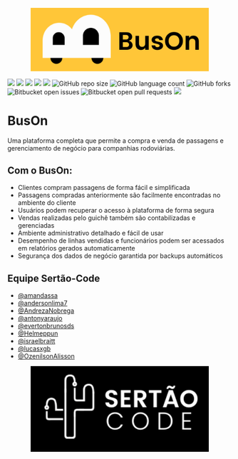 
<p align="center"><img src="https://github.com/amandassa/BusOn/blob/Sistema/public/imagens/BusOn.png?raw=true" width="400"></p>




![](https://img.shields.io/github/last-commit/amandassa/BusOn?style=for-the-badge)
![](https://img.shields.io/github/contributors/amandassa/BusOn?style=for-the-badge)
![](https://img.shields.io/github/commit-activity/w/amandassa/BusOn?style=for-the-badge)
![](https://img.shields.io/tokei/lines/github/amandassa/BusOn?style=for-the-badge)
![](https://img.shields.io/github/repo-size/amandassa/BusOn?label=size&style=for-the-badge)
![GitHub repo size](https://img.shields.io/github/repo-size/amandassa/BusOn?style=for-the-badge)
![GitHub language count](https://img.shields.io/github/languages/count/amandassa/BusOn?style=for-the-badge)
![GitHub forks](https://img.shields.io/github/forks/amandassa/BusOn?style=for-the-badge)
![Bitbucket open issues](https://img.shields.io/bitbucket/issues/amandassa/BusOn?style=for-the-badge)
![Bitbucket open pull requests](https://img.shields.io/bitbucket/pr-raw/amandassa/BusOn?style=for-the-badge)
![](https://img.shields.io/github/directory-file-count/amandassa/BusOn?style=for-the-badge)

# BusOn

Uma plataforma completa que permite a compra e venda de passagens e gerenciamento de negócio para companhias rodoviárias.
## Com o BusOn:

 - Clientes compram passagens de forma fácil e simplificada
 - Passagens compradas anteriormente são facilmente encontradas no ambiente do cliente
 - Usuários podem recuperar o acesso à plataforma de forma segura
 - Vendas realizadas pelo guichê também são contabilizadas e gerenciadas
 - Ambiente administrativo detalhado e fácil de usar
 - Desempenho de linhas vendidas e funcionários podem ser acessados em relatórios gerados automaticamente
 - Segurança dos dados de negócio garantida por backups automáticos

## Equipe Sertão-Code

- [@amandassa](https://github.com/amandassa)
- [@andersonlima7](https://github.com/andersonlima7)
- [@AndrezaNobrega](https://github.com/AndrezaNobrega)
- [@antonyaraujo](https://github.com/antonyaraujo)
- [@evertonbrunosds](https://github.com/evertonbrunosds)
- [@Helmeppun](https://github.com/Helmeppun)
- [@israelbraitt](https://github.com/israelbraitt)
- [@lucasxgb](https://github.com/lucasxgb)
- [@OzenilsonAlisson](https://github.com/ozenilsoncruz)

<p align="center"><img src="https://github.com/amandassa/BusOn/blob/Sistema/public/imagens/SertaoCode.png?raw=true" width="400"></p>
